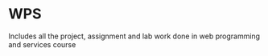 # WPS
Includes all the project, assignment and lab work done in web programming and services course
